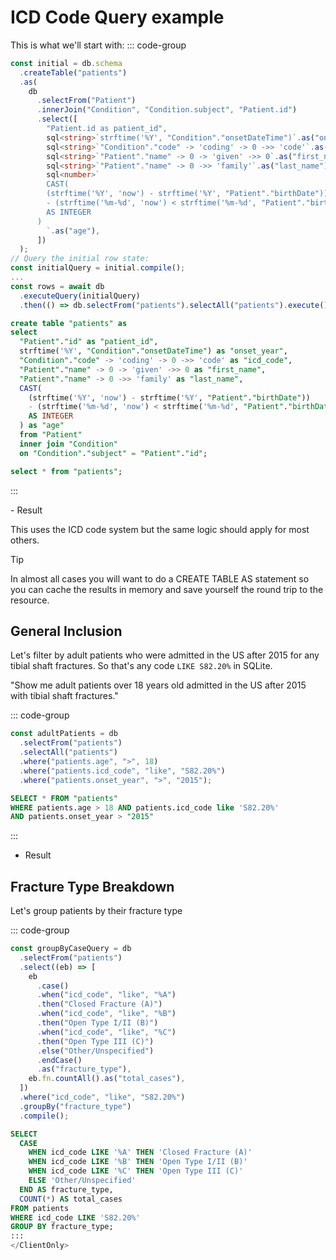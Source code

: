 <script setup lang="ts">
import { table0, table1 } from "./sql/icd-queries";
import { onMounted, ref } from "vue";
import DataTable from "./components/DataTable.vue";
import { Kysely } from "kysely";
import { mockPatientBundleFile } from "./data/bundles.Patient"
import DBWorker from "./sql/db.worker?worker";
import medfetch from "~/sqlite-wasm";
import { unzipJSONSchema } from "~/json/page";

type Column = {
  name: string;
  dataType: string;
};
type ViewState = { rows: Record<string, unknown>[]; columns: Column[] }

const viewStates = ref<ViewState[]>([]);
onMounted(async () => {
  try {
  const worker = new DBWorker({
    name: "db.worker",
  });

  const db = new Kysely<any>({
    dialect: medfetch(
      import.meta.env.DEV
        ? "http://localhost:8787/fhir"
        : "https://api.medfetch.io/fhir",
      {
        worker,
        schema: () => unzipJSONSchema()
      },
    )
  });
  const result = await db.selectFrom("Patient").selectAll("Patient").execute().then(
    () => db.selectFrom("Patient").selectAll("Patient").execute()
  );
    const t0  = await table0(db);
    const t1 = await table1(db)
    const views: ViewState[] = [
      t0,
      t1,
    ];
    viewStates.value = views
  } catch (e) {
    console.error(e);
  }
});

</script>


# ICD Code Query example
This is what we'll start with:
::: code-group
```ts [queries.ts]
const initial = db.schema
  .createTable("patients")
  .as(
    db
      .selectFrom("Patient")
      .innerJoin("Condition", "Condition.subject", "Patient.id")
      .select([
        "Patient.id as patient_id",
        sql<string>`strftime('%Y', "Condition"."onsetDateTime")`.as("onset_year"),
        sql<string>`"Condition"."code" -> 'coding' -> 0 ->> 'code'`.as("icd_code"),
        sql<string>`"Patient"."name" -> 0 -> 'given' ->> 0`.as("first_name"),
        sql<string>`"Patient"."name" -> 0 ->> 'family'`.as("last_name"),
        sql<number>`
        CAST(
        (strftime('%Y', 'now') - strftime('%Y', "Patient"."birthDate")) 
        - (strftime('%m-%d', 'now') < strftime('%m-%d', "Patient"."birthDate"))
        AS INTEGER
      )
        `.as("age"),
      ])
  );
// Query the initial row state:
const initialQuery = initial.compile();
...
const rows = await db
  .executeQuery(initialQuery)
  .then(() => db.selectFrom("patients").selectAll("patients").execute());
```

```sql [initial.sql]
create table "patients" as 
select 
  "Patient"."id" as "patient_id", 
  strftime('%Y', "Condition"."onsetDateTime") as "onset_year",
  "Condition"."code" -> 'coding' -> 0 ->> 'code' as "icd_code",
  "Patient"."name" -> 0 -> 'given' ->> 0 as "first_name",
  "Patient"."name" -> 0 ->> 'family' as "last_name",
  CAST(
    (strftime('%Y', 'now') - strftime('%Y', "Patient"."birthDate")) 
    - (strftime('%m-%d', 'now') < strftime('%m-%d', "Patient"."birthDate"))
    AS INTEGER
  ) as "age" 
  from "Patient" 
  inner join "Condition" 
  on "Condition"."subject" = "Patient"."id";

select * from "patients";
```

:::

<ClientOnly>
- Result
<DataTable :columns="viewStates[0].columns" :rows="viewStates[0].rows" />

This uses the ICD code system but the same logic should apply for most others.

> [!TIP]
> In almost all cases you will want to do a CREATE TABLE AS statement so you can
> cache the results in memory and save yourself the round trip to the resource.

## General Inclusion
Let's filter by adult patients who were admitted in the US after 2015 for
any tibial shaft fractures. So that's any code `LIKE S82.20%` in SQLite.

"Show me adult patients over 18 years old admitted in the US after 2015 with 
tibial shaft fractures."

::: code-group

```js [adultPatients.js]
const adultPatients = db
  .selectFrom("patients")
  .selectAll("patients")
  .where("patients.age", ">", 18)
  .where("patients.icd_code", "like", "S82.20%")
  .where("patients.onset_year", ">", "2015");
```

```sql [adult-patients.sql]
SELECT * FROM "patients"
WHERE patients.age > 18 AND patients.icd_code like 'S82.20%'
AND patients.onset_year > "2015"
```
:::

- Result
  <DataTable
    v-if="viewStates.length > 1 && viewStates[1].rows?.length"
    :columns="viewStates[1].columns"
    :rows="viewStates[1].rows"
  />

## Fracture Type Breakdown
Let's group patients by their fracture type

::: code-group

```js [fractureTypes.js]
const groupByCaseQuery = db
  .selectFrom("patients")
  .select((eb) => [
    eb
      .case()
      .when("icd_code", "like", "%A")
      .then("Closed Fracture (A)")
      .when("icd_code", "like", "%B")
      .then("Open Type I/II (B)")
      .when("icd_code", "like", "%C")
      .then("Open Type III (C)")
      .else("Other/Unspecified")
      .endCase()
      .as("fracture_type"),
    eb.fn.countAll().as("total_cases"),
  ])
  .where("icd_code", "like", "S82.20%")
  .groupBy("fracture_type")
  .compile();
```

```sql [fracture-types.sql]
SELECT
  CASE
    WHEN icd_code LIKE '%A' THEN 'Closed Fracture (A)'
    WHEN icd_code LIKE '%B' THEN 'Open Type I/II (B)'
    WHEN icd_code LIKE '%C' THEN 'Open Type III (C)'
    ELSE 'Other/Unspecified'
  END AS fracture_type,
  COUNT(*) AS total_cases
FROM patients
WHERE icd_code LIKE 'S82.20%'
GROUP BY fracture_type;
:::
</ClientOnly>

